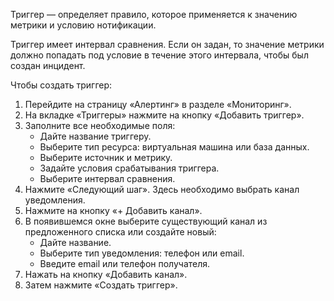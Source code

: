 Триггер — определяет правило, которое применяется к значению метрики и условию нотификации.

Триггер имеет интервал сравнения. Если он задан, то значение метрики должно попадать под условие в течение этого интервала, чтобы был создан инцидент.

Чтобы создать триггер:
1. Перейдите на страницу «Алертинг» в разделе «Мониторинг».
2. На вкладке «Триггеры» нажмите на кнопку «Добавить триггер».
3. Заполните все необходимые поля: 
    - Дайте название триггеру.
    - Выберите тип ресурса: виртуальная машина или база данных.
    - Выберите источник и метрику.
    - Задайте условия срабатывания триггера.
    - Выберите интервал сравнения.
4. Нажмите «Следующий шаг». Здесь необходимо выбрать канал уведомления.
5. Нажмите на кнопку «+ Добавить канал».
6. В появившемся окне выберите существующий канал из предложенного списка или создайте новый:
    - Дайте название.
    - Выберите тип уведомления: телефон или email.
    - Введите email или телефон получателя.
7. Нажать на кнопку «Добавить канал».
8. Затем нажмите «Создать триггер».